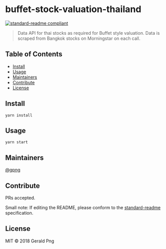 # buffet-stock-valuation-thailand

[![standard-readme compliant](https://img.shields.io/badge/standard--readme-OK-green.svg?style=flat-square)](https://github.com/RichardLitt/standard-readme)

> Data API for thai stocks as required for Buffet style valuation. Data is scraped from Bangkok stocks on Morningstar on each call.

## Table of Contents

- [Install](#install)
- [Usage](#usage)
- [Maintainers](#maintainers)
- [Contribute](#contribute)
- [License](#license)

## Install

```
yarn install
```

## Usage

```
yarn start
```

## Maintainers

[@gpng](https://github.com/gpng)

## Contribute

PRs accepted.

Small note: If editing the README, please conform to the [standard-readme](https://github.com/RichardLitt/standard-readme) specification.

## License

MIT © 2018 Gerald Png
